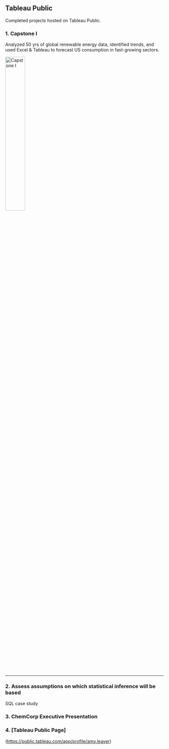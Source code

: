 ## Tableau Public

Completed projects hosted on Tableau Public. 

### 1. Capstone I

Analyzed 50 yrs of global renewable energy data, identified trends, and used Excel & Tableau to forecast US consumption in fast-growing sectors.

<div class='tableauPlaceholder' id='viz1702403744085' style='position: relative; width: 50%; height: 50%;'>
  <noscript>
    <a href='#'>
      <img alt='Capstone I ' src='https://public.tableau.com/static/images/Dr/Draft3_16977340246330/Story1/1_rss.png' style='border: none; width: 50%; height: 50%;' />
    </a>
  </noscript>
  <object class='tableauViz' style='display:none;'>
    <param name='host_url' value='https%3A%2F%2Fpublic.tableau.com%2F' />
    <param name='embed_code_version' value='3' />
    <param name='site_root' value='' />
    <param name='name' value='Draft3_16977340246330&#47;Story1' />
    <param name='tabs' value='no' />
    <param name='toolbar' value='yes' />
    <param name='static_image' value='https://public.tableau.com/static/images/Dr/Draft3_16977340246330/Story1/1.png' />
    <param name='animate_transition' value='yes' />
    <param name='display_static_image' value='yes' />
    <param name='display_spinner' value='yes' />
    <param name='display_overlay' value='yes' />
    <param name='display_count' value='yes' />
    <param name='language' value='en-US' />
  </object>
</div>

___

### 2. Assess assumptions on which statistical inference will be based
SQL case study 


### 3. ChemCorp Executive Presentation


### 4. [Tableau Public Page]
(https://public.tableau.com/app/profile/amy.leaver)

